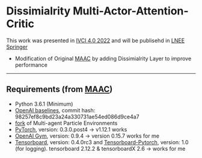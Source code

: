 # Dissimialrity Multi-Actor-Attention-Critic

This work was presented in [IVCI 4.0 2022](https://chennai.vit.ac.in/files/ivc2022/) and will be publisehd in [LNEE Springer](https://www.springer.com/series/7818)
- Modification of Original [MAAC](https://github.com/shariqiqbal2810/MAAC) by adding Dissimialrity Layer to improve performance



---------------------------------------




## Requirements (from [MAAC](https://github.com/shariqiqbal2810/MAAC))
* Python 3.6.1 (Minimum)
* [OpenAI baselines](https://github.com/openai/baselines), commit hash: 98257ef8c9bd23a24a330731ae54ed086d9ce4a7
* [fork](https://github.com/shariqiqbal2810/multiagent-particle-envs) of Multi-agent Particle Environments
* [PyTorch](http://pytorch.org/), version: 0.3.0.post4 -> v1.12.1 works
* [OpenAI Gym](https://github.com/openai/gym), version: 0.9.4 -> version 0.15.7 works for me
* [Tensorboard](https://github.com/tensorflow/tensorboard), version: 0.4.0rc3 and [Tensorboard-Pytorch](https://github.com/lanpa/tensorboard-pytorch), version: 1.0 (for logging). tensorboard 2.12.2 & tensorboardX 2.6 -> works for me


